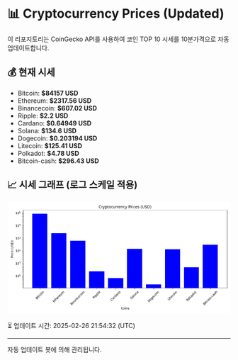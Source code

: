 
# 📊 Cryptocurrency Prices (Updated)

이 리포지토리는 CoinGecko API를 사용하여 코인 TOP 10 시세를 10분가격으로 자동 업데이트합니다.

## 💰 현재 시세
- Bitcoin: **$84157 USD**
- Ethereum: **$2317.56 USD**
- Binancecoin: **$607.02 USD**
- Ripple: **$2.2 USD**
- Cardano: **$0.64949 USD**
- Solana: **$134.6 USD**
- Dogecoin: **$0.203194 USD**
- Litecoin: **$125.41 USD**
- Polkadot: **$4.78 USD**
- Bitcoin-cash: **$296.43 USD**

## 📈 시세 그래프 (로그 스케일 적용)
![Crypto Prices](crypto_prices.png)

⏳ 업데이트 시간: 2025-02-26 21:54:32 (UTC)

---
자동 업데이트 봇에 의해 관리됩니다.
